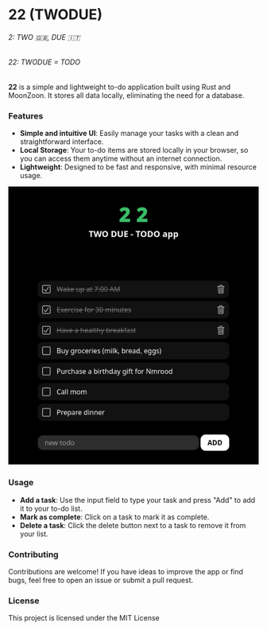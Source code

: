 # 22 (TWODUE)
###### 2: TWO 🇬🇧, DUE 🇮🇹
###### 22: TWODUE = TODO
**22** is a simple and lightweight to-do application built using Rust and MoonZoon. It stores all data locally, eliminating the need for a database.
### Features
- **Simple and intuitive UI**: Easily manage your tasks with a clean and straightforward interface.
- **Local Storage**: Your to-do items are stored locally in your browser, so you can access them anytime without an internet connection.
- **Lightweight**: Designed to be fast and responsive, with minimal resource usage.

![screenshot](./screenshots/ss.png)

### Usage
- **Add a task**: Use the input field to type your task and press "Add" to add it to your to-do list.
- **Mark as complete**: Click on a task to mark it as complete.
- **Delete a task**: Click the delete button next to a task to remove it from your list.
### Contributing
Contributions are welcome! If you have ideas to improve the app or find bugs, feel free to open an issue or submit a pull request.
### License
This project is licensed under the MIT License
